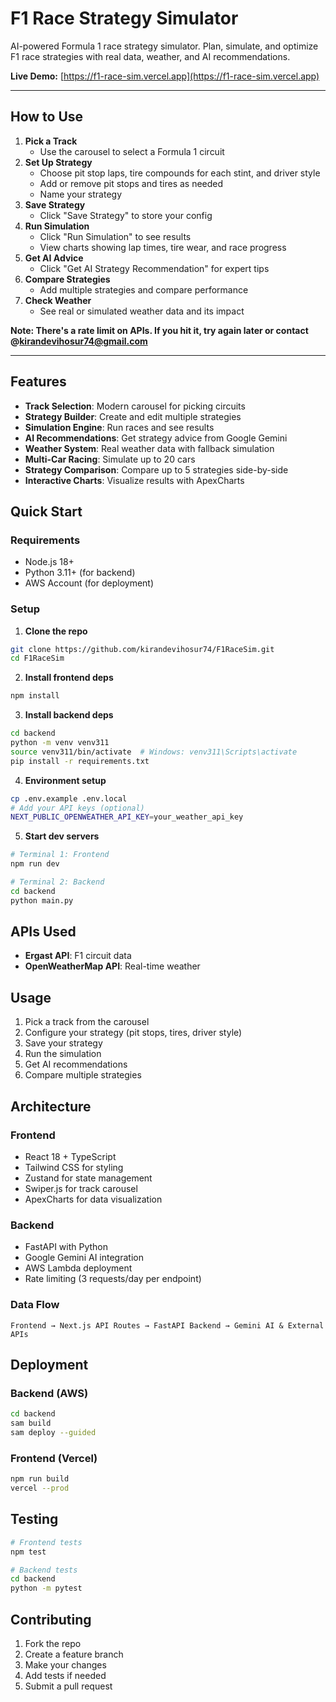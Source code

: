 # F1 Race Strategy Simulator

AI-powered Formula 1 race strategy simulator. Plan, simulate, and optimize F1 race strategies with real data, weather, and AI recommendations.

**Live Demo:** [https://f1-race-sim.vercel.app](https://f1-race-sim.vercel.app)

---

## How to Use

1. **Pick a Track**
   - Use the carousel to select a Formula 1 circuit
2. **Set Up Strategy**
   - Choose pit stop laps, tire compounds for each stint, and driver style
   - Add or remove pit stops and tires as needed
   - Name your strategy
3. **Save Strategy**
   - Click "Save Strategy" to store your config
4. **Run Simulation**
   - Click "Run Simulation" to see results
   - View charts showing lap times, tire wear, and race progress
5. **Get AI Advice**
   - Click "Get AI Strategy Recommendation" for expert tips
6. **Compare Strategies**
   - Add multiple strategies and compare performance
7. **Check Weather**
   - See real or simulated weather data and its impact

**Note: There's a rate limit on APIs. If you hit it, try again later or contact @kirandevihosur74@gmail.com**

---

## Features

- **Track Selection**: Modern carousel for picking circuits
- **Strategy Builder**: Create and edit multiple strategies
- **Simulation Engine**: Run races and see results
- **AI Recommendations**: Get strategy advice from Google Gemini
- **Weather System**: Real weather data with fallback simulation
- **Multi-Car Racing**: Simulate up to 20 cars
- **Strategy Comparison**: Compare up to 5 strategies side-by-side
- **Interactive Charts**: Visualize results with ApexCharts

## Quick Start

### Requirements
- Node.js 18+
- Python 3.11+ (for backend)
- AWS Account (for deployment)

### Setup

1. **Clone the repo**
```bash
git clone https://github.com/kirandevihosur74/F1RaceSim.git
cd F1RaceSim
```

2. **Install frontend deps**
```bash
npm install
```

3. **Install backend deps**
```bash
cd backend
python -m venv venv311
source venv311/bin/activate  # Windows: venv311\Scripts\activate
pip install -r requirements.txt
```

4. **Environment setup**
```bash
cp .env.example .env.local
# Add your API keys (optional)
NEXT_PUBLIC_OPENWEATHER_API_KEY=your_weather_api_key
```

5. **Start dev servers**
```bash
# Terminal 1: Frontend
npm run dev

# Terminal 2: Backend
cd backend
python main.py
```

## APIs Used

- **Ergast API**: F1 circuit data
- **OpenWeatherMap API**: Real-time weather

## Usage

1. Pick a track from the carousel
2. Configure your strategy (pit stops, tires, driver style)
3. Save your strategy
4. Run the simulation
5. Get AI recommendations
6. Compare multiple strategies

## Architecture

### Frontend
- React 18 + TypeScript
- Tailwind CSS for styling
- Zustand for state management
- Swiper.js for track carousel
- ApexCharts for data visualization

### Backend
- FastAPI with Python
- Google Gemini AI integration
- AWS Lambda deployment
- Rate limiting (3 requests/day per endpoint)

### Data Flow
```
Frontend → Next.js API Routes → FastAPI Backend → Gemini AI & External APIs
```

## Deployment

### Backend (AWS)
```bash
cd backend
sam build
sam deploy --guided
```

### Frontend (Vercel)
```bash
npm run build
vercel --prod
```

## Testing

```bash
# Frontend tests
npm test

# Backend tests
cd backend
python -m pytest
```

## Contributing

1. Fork the repo
2. Create a feature branch
3. Make your changes
4. Add tests if needed
5. Submit a pull request
